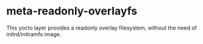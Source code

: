 # meta-readonly-overlayfs
This yocto layer provides a readonly overlay filesystem, without the need of initrd/initramfs image.

